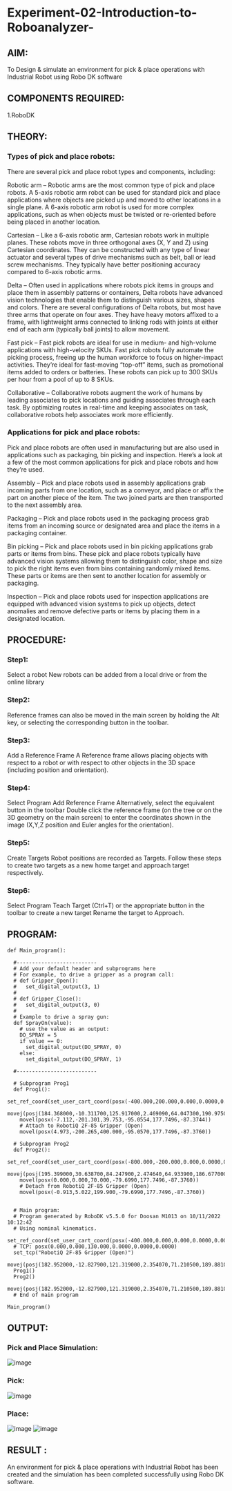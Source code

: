 # Experiment-02-Introduction-to-Roboanalyzer-
## AIM: 
To Design & simulate an environment for pick & place operations with Industrial Robot using Robo DK software
## COMPONENTS REQUIRED:
1.RoboDK

## THEORY: 

### Types of pick and place robots:
There are several pick and place robot types and components, including:

Robotic arm – Robotic arms are the most common type of pick and place robots. A 5-axis robotic arm robot can be used for standard pick and place applications where objects are picked up and moved to other locations in a single plane. A 6-axis robotic arm robot is used for more complex applications, such as when objects must be twisted or re-oriented before being placed in another location.

Cartesian – Like a 6-axis robotic arm, Cartesian robots work in multiple planes. These robots move in three orthogonal axes (X, Y and Z) using Cartesian coordinates. They can be constructed with any type of linear actuator and several types of drive mechanisms such as belt, ball or lead screw mechanisms. They typically have better positioning accuracy compared to 6-axis robotic arms.

Delta – Often used in applications where robots pick items in groups and place them in assembly patterns or containers, Delta robots have advanced vision technologies that enable them to distinguish various sizes, shapes and colors. There are several configurations of Delta robots, but most have three arms that operate on four axes. They have heavy motors affixed to a frame, with lightweight arms connected to linking rods with joints at either end of each arm (typically ball joints) to allow movement.

Fast pick – Fast pick robots are ideal for use in medium- and high-volume applications with high-velocity SKUs. Fast pick robots fully automate the picking process, freeing up the human workforce to focus on higher-impact activities. They’re ideal for fast-moving “top-off” items, such as promotional items added to orders or batteries. These robots can pick up to 300 SKUs per hour from a pool of up to 8 SKUs.

Collaborative – Collaborative robots augment the work of humans by leading associates to pick locations and guiding associates through each task. By optimizing routes in real-time and keeping associates on task, collaborative robots help associates work more efficiently.

### Applications for pick and place robots:
Pick and place robots are often used in manufacturing but are also used in applications such as packaging, bin picking and inspection. Here’s a look at a few of the most common applications for pick and place robots and how they’re used.

Assembly – Pick and place robots used in assembly applications grab incoming parts from one location, such as a conveyor, and place or affix the part on another piece of the item. The two joined parts are then transported to the next assembly area.

Packaging – Pick and place robots used in the packaging process grab items from an incoming source or designated area and place the items in a packaging container.

Bin picking – Pick and place robots used in bin picking applications grab parts or items from bins. These pick and place robots typically have advanced vision systems allowing them to distinguish color, shape and size to pick the right items even from bins containing randomly mixed items. These parts or items are then sent to another location for assembly or packaging.

Inspection – Pick and place robots used for inspection applications are equipped with advanced vision systems to pick up objects, detect anomalies and remove defective parts or items by placing them in a designated location.
## PROCEDURE:
### Step1:
Select a robot New robots can be added from a local drive or from the online library

### Step2:
Reference frames can also be moved in the main screen by holding the Alt key, or selecting the corresponding button in the toolbar.

### Step3:
Add a Reference Frame A Reference frame allows placing objects with respect to a robot or with respect to other objects in the 3D space (including position and orientation).

### Step4:
Select Program Add Reference Frame Alternatively, select the equivalent button in the toolbar Double click the reference frame (on the tree or on the 3D geometry on the main screen) to enter the coordinates shown in the image (X,Y,Z position and Euler angles for the orientation).

### Step5:
Create Targets Robot positions are recorded as Targets. Follow these steps to create two targets as a new home target and approach target respectively.

### Step6:
 Select Program Teach Target (Ctrl+T) or the appropriate button in the toolbar to create a new target Rename the target to Approach.
## PROGRAM:
```
def Main_program():
  
  #--------------------------
  # Add your default header and subprograms here
  # For example, to drive a gripper as a program call:
  # def Gripper_Open():
  #   set_digital_output(3, 1)
  #
  # def Gripper_Close():
  #   set_digital_output(3, 0)
  #
  # Example to drive a spray gun:
  def SprayOn(value):
    # use the value as an output:
    DO_SPRAY = 5
    if value == 0:
      set_digital_output(DO_SPRAY, 0)
    else:
      set_digital_output(DO_SPRAY, 1)

  #--------------------------
  
  # Subprogram Prog1
  def Prog1():
    set_ref_coord(set_user_cart_coord(posx(-400.000,200.000,0.000,0.0000,0.0000,0.0000),ref=DR_BASE))
    movej(posj(184.368000,-10.311700,125.917000,2.469090,64.047300,190.975000))
    movel(posx(-7.112,-201.301,39.753,-95.0554,177.7496,-87.3744))
    # Attach to RobotiQ 2F-85 Gripper (Open)
    movel(posx(4.973,-200.265,400.000,-95.0570,177.7496,-87.3760))
  
  # Subprogram Prog2
  def Prog2():
    set_ref_coord(set_user_cart_coord(posx(-800.000,-200.000,0.000,0.0000,0.0000,0.0000),ref=DR_BASE))
    movej(posj(195.399000,30.638700,84.247900,2.474640,64.933900,186.677000))
    movel(posx(0.000,0.000,70.000,-79.6990,177.7496,-87.3760))
    # Detach from RobotiQ 2F-85 Gripper (Open)
    movel(posx(-0.913,5.022,199.900,-79.6990,177.7496,-87.3760))
  
  
  # Main program:
  # Program generated by RoboDK v5.5.0 for Doosan M1013 on 10/11/2022 10:12:42
  # Using nominal kinematics.
  set_ref_coord(set_user_cart_coord(posx(-400.000,0.000,0.000,0.0000,0.0000,0.0000),ref=DR_BASE))
  # TCP: posx(0.000,0.000,130.000,0.0000,0.0000,0.0000)
  set_tcp("RobotiQ 2F-85 Gripper (Open)")
  movej(posj(182.952000,-12.827900,121.319000,2.354070,71.210500,189.881000))
  Prog1()
  Prog2()
  movej(posj(182.952000,-12.827900,121.319000,2.354070,71.210500,189.881000))
  # End of main program
  
Main_program()
```
## OUTPUT:
### Pick and Place Simulation:
![image](https://github.com/ShamRathan/Experiment-02--Design-simulate-an-environment-for-pick-place-operations-with-Industrial-Robot-us/assets/93587823/cecbcf4a-74cd-4563-bdbd-5d181407da56)

### Pick:
![image](https://github.com/ShamRathan/Experiment-02--Design-simulate-an-environment-for-pick-place-operations-with-Industrial-Robot-us/assets/93587823/4f46bba4-7ba3-4c19-82b5-530502e660a6)

### Place:
![image](https://github.com/ShamRathan/Experiment-02--Design-simulate-an-environment-for-pick-place-operations-with-Industrial-Robot-us/assets/93587823/a4a850a3-abc4-42b1-854f-3b564f1e10d0)
![image](https://github.com/ShamRathan/Experiment-02--Design-simulate-an-environment-for-pick-place-operations-with-Industrial-Robot-us/assets/93587823/40b57be4-5a39-4f1a-9e42-6de1ab18140a)

## RESULT :  
An environment for pick & place operations with Industrial Robot has been created and the simulation has been completed successfully using Robo DK software.
